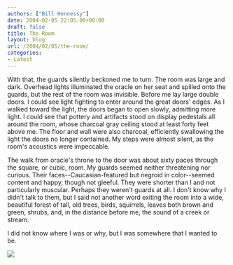 ```yaml
---
authors: ["Bill Hennessy"]
date: 2004-02-05 22:05:00+00:00
draft: false
title: The Room
layout: blog
url: /2004/02/05/the-room/
categories:
- Latest
---
```


With that, the guards silently beckoned me to turn. The room was large and dark. Overhead lights illuminated the oracle on her seat and spilled onto the guards, but the rest of the room was invisible. Before me lay large double doors. I could see light fighting to enter around the great doors' edges. As I walked toward the light, the doors began to open slowly, admitting more light. I could see that pottery and artifacts stood on display pedestals all around the room, whose charcoal gray ceiling stood at least forty feet above me. The floor and wall were also charcoal, efficiently swallowing the light the doors no longer contained. My steps were almost silent, as the room's acoustics were impeccable.




The walk from oracle's throne to the door was about sixty paces through the square, or cubic, room. My guards seemed neither threatening nor curious. Their faces--Caucasian-featured but negroid in color--seemed content and happy, though not gleeful. They were shorter than I and not particularly muscular. Perhaps they weren't guards at all. I don't know why I didn't talk to them, but I said not another word exiting the room into a wide, beautiful forest of tall, old trees, birds, squirrels, leaves both brown and green, shrubs, and, in the distance before me, the sound of a creek or stream.




I did not know where I was or why, but I was somewhere that I wanted to be.

![](https://blog.billhennessy.com/aggbug.aspx?PostID=771)

